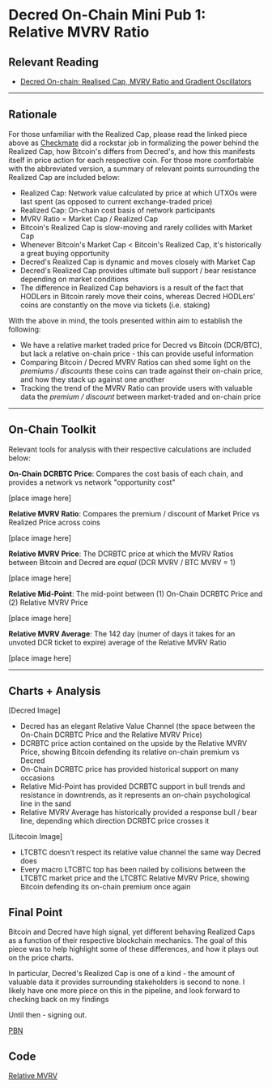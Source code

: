 # Decred On-Chain Mini Pub 1: Relative MVRV Ratio

## Relevant Reading

- [Decred On-chain: Realised Cap, MVRV Ratio and Gradient Oscillators](https://medium.com/decred/decred-on-chain-realised-cap-mvrv-ratio-and-gradient-oscillators-a36ed2cc8182)

---

## Rationale

For those unfamiliar with the Realized Cap, please read the linked piece above as [Checkmate](https://twitter.com/_Checkmatey_) did a rockstar job in formalizing the power behind the Realized Cap, how Bitcoin's differs from Decred's, and how this manifests itself in price action for each respective coin. For those more comfortable with the abbreviated version, a summary of relevant points surrounding the Realized Cap are included below:

- Realized Cap: Network value calculated by price at which UTXOs were last spent (as opposed to current exchange-traded price)
- Realized Cap: On-chain cost basis of network participants
- MVRV Ratio = Market Cap / Realized Cap
- Bitcoin's Realized Cap is slow-moving and rarely collides with Market Cap
- Whenever Bitcoin's Market Cap < Bitcoin's Realized Cap, it's historically a great buying opportunity
- Decred's Realized Cap is dynamic and moves closely with Market Cap 
- Decred's Realized Cap provides ultimate bull support / bear resistance depending on market conditions
- The difference in Realized Cap behaviors is a result of the fact that HODLers in Bitcoin rarely move their coins, whereas Decred HODLers' coins are constantly on the move via tickets (i.e. staking)

With the above in mind, the tools presented within aim to establish the following:

- We have a relative market traded price for Decred vs Bitcoin (DCR/BTC), but lack a relative on-chain price - this can provide useful information
- Comparing Bitcoin / Decred MVRV Ratios can shed some light on the *premiums / discounts* these coins can trade against their on-chain price, and how they stack up against one another
- Tracking the trend of the MVRV Ratio can provide users with valuable data the *premium / discount* between market-traded and on-chain price

---

## On-Chain Toolkit

Relevant tools for analysis with their respective calculations are included below:

**On-Chain DCRBTC Price**: Compares the cost basis of each chain, and provides a network vs network "opportunity cost"

[place image here]

**Relative MVRV Ratio**: Compares the premium / discount of Market Price vs Realized Price across coins

[place image here]

**Relative MVRV Price**: The DCRBTC price at which the MVRV Ratios between Bitcoin and Decred are *equal* (DCR MVRV / BTC MVRV = 1)

[place image here]

**Relative Mid-Point**: The mid-point between (1) On-Chain DCRBTC Price and (2) Relative MVRV Price

[place image here]

**Relative MVRV Average**: The 142 day (numer of days it takes for an unvoted DCR ticket to expire) average of the Relative MVRV Ratio

[place image here]

---

## Charts + Analysis

[Decred Image]

- Decred has an elegant Relative Value Channel (the space between the On-Chain DCRBTC Price and the Relative MVRV Price)
- DCRBTC price action contained on the upside by the Relative MVRV Price, showing Bitcoin defending its relative on-chain premium vs Decred
- On-Chain DCRBTC price has provided historical support on many occasions
- Relative Mid-Point has provided DCRBTC support in bull trends and resistance in downtrends, as it represents an on-chain psychological line in the sand
- Relative MVRV Average has historically provided a response bull / bear line, depending which direction DCRBTC price crosses it

[Litecoin Image]

- LTCBTC doesn't respect its relative value channel the same way Decred does
- Every macro LTCBTC top has been nailed by collisions between the LTCBTC market price and the LTCBTC Relative MVRV Price, showing Bitcoin defending its on-chain premium once again

## Final Point

Bitcoin and Decred have high signal, yet different behaving Realized Caps as a function of their respective blockchain mechanics. The goal of this piece was to help highlight some of these differences, and how it plays out on the price charts. 

In particular, Decred's Realized Cap is one of a kind - the amount of valuable data it provides surrounding stakeholders is second to none. I likely have one more piece on this in the pipeline, and look forward to checking back on my findings

Until then - signing out.

[PBN](https://twitter.com/PermabullNino)

## Code

[Relative MVRV](https://github.com/permabullnino/nino_on_chain/blob/master/DCR/DCR_CM_2.11%20-%20RELATIVE%20MVRV.py)